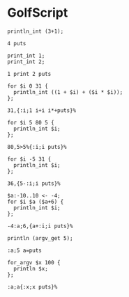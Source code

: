# GolfScript

```polygolf
println_int (3+1);
```

```golfscript bytes
4 puts
```

```polygolf
print_int 1;
print_int 2;
```

```golfscript bytes
1 print 2 puts
```

```polygolf
for $i 0 31 {
  println_int ((1 + $i) + ($i * $i));
};
```

```golfscript bytes
31,{:i;1 i+i i*+puts}%
```

```polygolf
for $i 5 80 5 {
  println_int $i;
};
```

```golfscript bytes
80,5>5%{:i;i puts}%
```

```polygolf
for $i -5 31 {
  println_int $i;
};
```

```golfscript bytes
36,{5-:i;i puts}%
```

```polygolf
$a:-10..10 <- -4;
for $i $a ($a+6) {
  println_int $i;
};
```

```golfscript bytes
-4:a;6,{a+:i;i puts}%
```

```polygolf
println (argv_get 5);
```

```golfscript bytes
:a;5 a=puts
```

```polygolf
for_argv $x 100 {
  println $x;
};
```

```golfscript bytes
:a;a{:x;x puts}%
```
